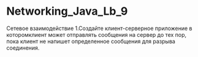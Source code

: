 # Networking_Java_Lb_9
Сетевое взаимодействие
1.Создайте клиент-серверное приложение в которомклиент может отправлять  сообщения  на  сервер  до  тех  пор,  пока  клиент  не напишет определенное сообщения для разрыва соединения.
